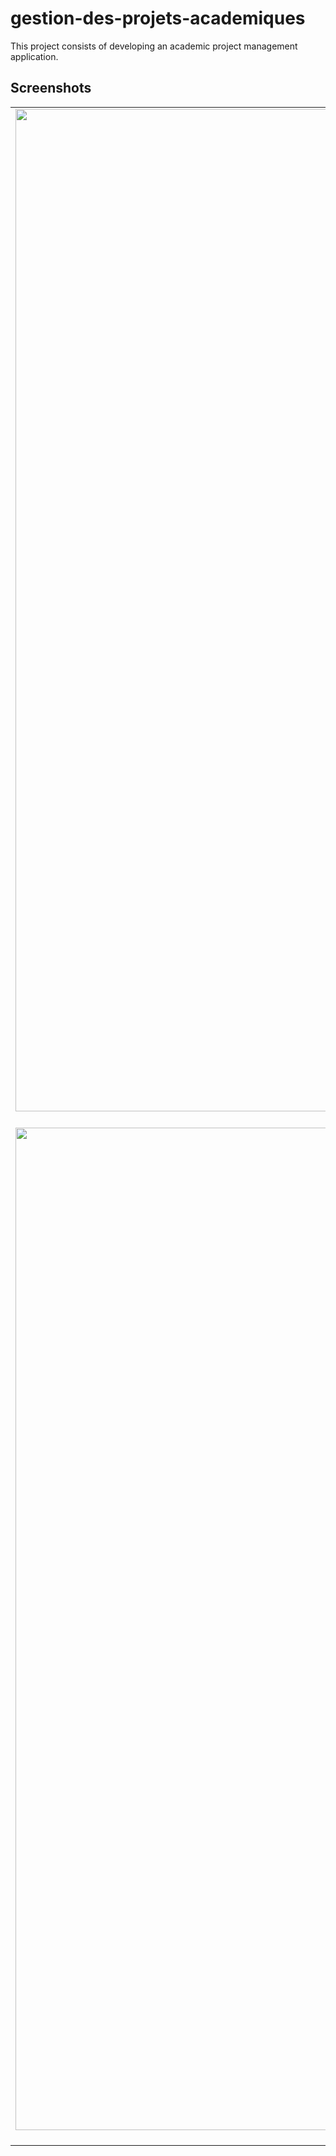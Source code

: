 # gestion-des-projets-academiques
This project consists of developing an academic project management application.

## Screenshots

| | | 
|:-------------------------:|:-------------------------:|
|<img width="1604" alt=" welcome Page" src="https://user-images.githubusercontent.com/123269689/215099811-e2687fb7-d37d-4d0d-808a-b746c4b2f1fa.jpeg">  Welcome Page |  <img width="1604" alt="second ui" src="https://user-images.githubusercontent.com/123269689/215100156-ce4fde24-3016-4b3f-9673-33f995f04394.jpeg"> Home Page|
<img width="1604" alt="ui example" src="https://user-images.githubusercontent.com/123269689/215107206-c73fad85-59bb-45fa-b812-618bbc28a5db.jpeg"> Example of UI (Teacher)  |<img width="1604" alt="screen shot 2017-08-07 at 12 18 15 pm" src="https://user-images.githubusercontent.com/123269689/215107188-3ec7b0e5-24f9-4981-ae54-381ceaf21590.jpeg"> Example of UI (Student)  | 

